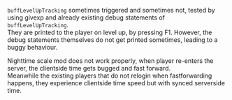 `buffLevelUpTracking` sometimes triggered and sometimes not, tested by using givexp and already existing debug statements of `buffLevelUpTracking`.  
They are printed to the player on level up, by pressing F1. However, the debug statements themselves do not get printed sometimes, leading to a buggy behaviour.



Nighttime scale mod does not work properly, when player re-enters the server, the clientside time gets bugged and fast forward.  
Meanwhile the existing players that do not relogin when fastforwarding happens, they experience clientside time speed but with synced serverside time.  
